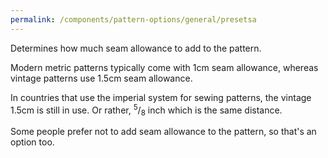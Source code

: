 ```yaml
---
permalink: /components/pattern-options/general/presetsa
---
```


Determines how much seam allowance to add to the pattern.

Modern metric patterns typically come with 1cm seam allowance, whereas vintage patterns use 1.5cm seam allowance.

In countries that use the imperial system for sewing patterns, the vintage 1.5cm is still in use.
Or rather, <sup>5</sup>/<sub>8</sub> inch which is the same distance.

Some people prefer not to add seam allowance to the pattern, so that's an option too.

